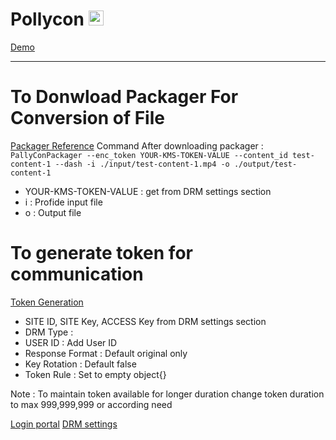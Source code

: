 <h1>Pollycon
<a href="https://pallycon.com/">
   <img width="24" height="24" src="https://img.icons8.com/external-anggara-basic-outline-anggara-putra/24/000000/external-share-ui-anggara-basic-outline-anggara-putra.png" alt="external-share-ui-anggara-basic-outline-anggara-putra"/>
</a>
</h1>
<a href="https://pollycon-drm.vercel.app/">Demo</a>
<hr />

<h1>To Donwload Packager For Conversion of File</h1>
<a href="https://github.com/inka-pallycon/pallycon-drm-cli-packager">Packager Reference</a>
Command After downloading packager :
<code>PallyConPackager --enc_token YOUR-KMS-TOKEN-VALUE --content_id test-content-1 --dash -i ./input/test-content-1.mp4 -o ./output/test-content-1</code>
<ul>
    <li>YOUR-KMS-TOKEN-VALUE : get from DRM settings section</li>
    <li>i : Profide input file</li>
    <li>o : Output file</li>
</ul>

<h1>To generate token for communication</h1>
<a href="https://sample.pallycon.com/customdata/#createToken">Token Generation</a>
<ul>
    <li>SITE ID, SITE Key, ACCESS Key from DRM settings section</li>
    <li>DRM Type : </li>
    <li>USER ID : Add User ID</li>
    <li>Response Format : Default original only</li>
    <li>Key Rotation : Default false</li>
    <li>Token Rule : Set to empty object{}</li>
</ul>
<p>Note : To maintain token available for longer duration change token duration to max 999,999,999 or according need</p>

<a href="https://login.pallycon.com/?lang=en&_gl=1*juee59*_ga*MTI1NTQxMjQ2My4xNzE5MTE5NTMx*_ga_1J5K0D1B1Z*MTcxOTE1NTYxMi40LjEuMTcxOTE1NjA2Ni42MC4wLjA.">Login portal</a>
<a href="https://console.pallycon.com/drm/setting">DRM settings </a>

